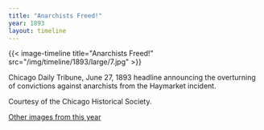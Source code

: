 ```yaml
---
title: "Anarchists Freed!"
year: 1893
layout: timeline
---
```


{{< image-timeline title="Anarchists Freed!" src="/img/timeline/1893/large/7.jpg" >}}


Chicago Daily Tribune, June 27, 1893 headline announcing the overturning of convictions against anarchists from the Haymarket incident.

Courtesy of the Chicago Historical Society.

[Other images from this year](/historical/timeline/1893)